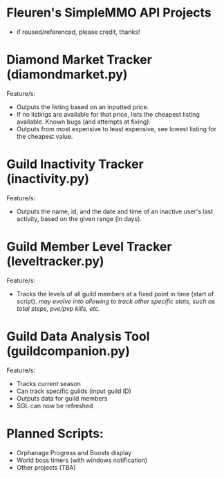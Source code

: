 # Fleuren's SimpleMMO API Projects
- if reused/referenced, please credit, thanks!
# Diamond Market Tracker (diamondmarket.py)
Feature/s:
- Outputs the listing based on an inputted price.
- If no listings are available for that price, lists the cheapest listing available.
Known bugs (and attempts at fixing):
- Outputs from most expensive to least expensive, see lowest listing for the cheapest value.

# Guild Inactivity Tracker (inactivity.py)
Feature/s:
- Outputs the name, id, and the date and time of an inactive user's last activity, based on the given range (in days).

# Guild Member Level Tracker (leveltracker.py)
Feature/s:
- Tracks the levels of all guild members at a fixed point in time (start of script).
*may evolve into allowing to track other specific stats, such as total steps, pve/pvp kills, etc.*

# Guild Data Analysis Tool (guildcompanion.py)
Feature/s:
- Tracks current season
- Can track specific guilds (input guild ID)
- Outputs data for guild members
- SGL can now be refreshed
  
# Planned Scripts:
- Orphanage Progress and Boosts display
- World boss timers (with windows notification)
- Other projects (TBA)
